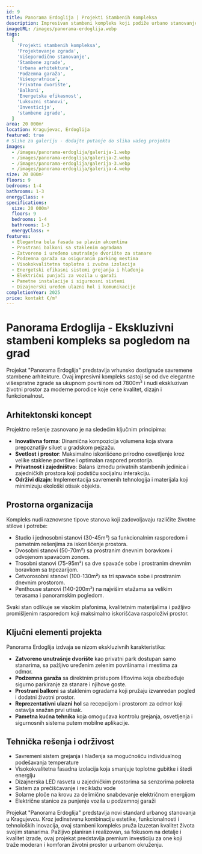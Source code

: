 ```yaml
---
id: 9
title: Panorama Erdoglija | Projekti Stambenih Kompleksa
description: Impresivan stambeni kompleks koji podiže urbano stanovanje na novi nivo. Ovaj savremeni projekat obuhvata dve moderne višespratnice sa pažljivo planiranim unutrašnjim dvorištem i podzemnom garažom. Elegantna bela fasada sa akcentima plave boje i prostrani balkoni pružaju jedinstvenu estetiku, dok prostrani stanovi različitih struktura zadovoljavaju potrebe najzahtevnijih stanara. Idealan spoj funkcionalnosti, komfora i luksuza za savremeni životni stil u urbanom okruženju.
imageURL: /images/panorama-erdoglija.webp
tags:
  [
    'Projekti stambenih kompleksa',
    'Projektovanje zgrada',
    'Višeporodično stanovanje',
    'Stambene zgrade',
    'Urbana arhitektura',
    'Podzemna garaža',
    'Višespratnica',
    'Privatno dvorište',
    'Balkoni',
    'Energetska efikasnost',
    'Luksuzni stanovi',
    'Investicija',
    'stambene zgrade',
  ]
area: 20 000m²
location: Kragujevac, Erdoglija
featured: true
# Slike za galeriju - dodajte putanje do slika vašeg projekta
images:
  - /images/panorama-erdoglija/galerija-1.webp
  - /images/panorama-erdoglija/galerija-2.webp
  - /images/panorama-erdoglija/galerija-3.webp
  - /images/panorama-erdoglija/galerija-4.webp
size: 20 000m²
floors: 9
bedrooms: 1-4
bathrooms: 1-3
energyClass: +
specifications:
  size: 20 000m²
  floors: 9
  bedrooms: 1-4
  bathrooms: 1-3
  energyClass: +
features:
  - Elegantna bela fasada sa plavim akcentima
  - Prostrani balkoni sa staklenim ogradama
  - Zatvoreno i uređeno unutrašnje dvorište za stanare
  - Podzemna garaža sa osiguranim parking mestima
  - Visokokvalitetna toplotna i zvučna izolacija
  - Energetski efikasni sistemi grejanja i hlađenja
  - Električni punjači za vozila u garaži
  - Pametne instalacije i sigurnosni sistemi
  - Dizajnerski uređen ulazni hol i komunikacije
completionYear: 2025
price: kontakt €/m²
---
```


# Panorama Erdoglija - Ekskluzivni stambeni kompleks sa pogledom na grad

Projekat "Panorama Erdoglija" predstavlja vrhunsko dostignuće savremene stambene arhitekture. Ovaj impresivni kompleks sastoji se od dve elegantne višespratne zgrade sa ukupnom površinom od 7800m² i nudi ekskluzivan životni prostor za moderne porodice koje cene kvalitet, dizajn i funkcionalnost.

## Arhitektonski koncept

Projektno rešenje zasnovano je na sledećim ključnim principima:

- **Inovativna forma**: Dinamična kompozicija volumena koja stvara prepoznatljiv siluet u gradskom pejzažu.
- **Svetlost i prostor**: Maksimalno iskorišćeno prirodno osvetljenje kroz velike staklene površine i optimalan raspored prostorija.
- **Privatnost i zajedništvo**: Balans između privatnih stambenih jedinica i zajedničkih prostora koji podstiču socijalnu interakciju.
- **Održivi dizajn**: Implementacija savremenih tehnologija i materijala koji minimizuju ekološki otisak objekta.

## Prostorna organizacija

Kompleks nudi raznovrsne tipove stanova koji zadovoljavaju različite životne stilove i potrebe:

- Studio i jednosobni stanovi (30-45m²) sa funkcionalnim rasporedom i pametnim rešenjima za iskorišćenje prostora.
- Dvosobni stanovi (50-70m²) sa prostranim dnevnim boravkom i odvojenom spavaćom zonom.
- Trosobni stanovi (75-95m²) sa dve spavaće sobe i prostranim dnevnim boravkom sa trpezarijom.
- Četvorosobni stanovi (100-130m²) sa tri spavaće sobe i prostranim dnevnim prostorom.
- Penthouse stanovi (140-200m²) na najvišim etažama sa velikim terasama i panoramskim pogledom.

Svaki stan odlikuje se visokim plafonima, kvalitetnim materijalima i pažljivo promišljenim rasporedom koji maksimalno iskorišćava raspoloživi prostor.

## Ključni elementi projekta

Panorama Erdoglija izdvaja se nizom ekskluzivnih karakteristika:

- **Zatvoreno unutrašnje dvorište** kao privatni park dostupan samo stanarima, sa pažljivo uređenim zelenim površinama i mestima za odmor.
- **Podzemna garaža** sa direktnim pristupom liftovima koja obezbeđuje sigurno parkiranje za stanare i njihove goste.
- **Prostrani balkoni** sa staklenim ogradama koji pružaju izvanredan pogled i dodatni životni prostor.
- **Reprezentativni ulazni hol** sa recepcijom i prostorom za odmor koji ostavlja snažan prvi utisak.
- **Pametna kućna tehnika** koja omogućava kontrolu grejanja, osvetljenja i sigurnosnih sistema putem mobilne aplikacije.

## Tehnička rešenja i održivost

- Savremeni sistem grejanja i hlađenja sa mogućnošću individualnog podešavanja temperature
- Visokokvalitetna fasadna izolacija koja smanjuje toplotne gubitke i štedi energiju
- Dizajnerska LED rasveta u zajedničkim prostorima sa senzorima pokreta
- Sistem za prečišćavanje i reciklažu vode
- Solarne ploče na krovu za delimično snabdevanje električnom energijom
- Električne stanice za punjenje vozila u podzemnoj garaži

Projekat "Panorama Erdoglija" predstavlja novi standard urbanog stanovanja u Kragujevcu. Kroz jedinstvenu kombinaciju estetike, funkcionalnosti i tehnoloških inovacija, ovaj stambeni kompleks pruža izuzetan kvalitet života svojim stanarima. Pažljivo planiran i realizovan, sa fokusom na detalje i kvalitet izrade, ovaj projekat predstavlja premium investiciju za one koji traže moderan i komforan životni prostor u urbanom okruženju.
